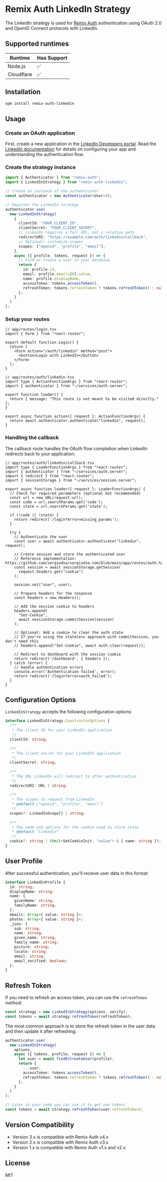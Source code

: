 # Remix Auth LinkedIn Strategy

The LinkedIn strategy is used for [Remix Auth](https://github.com/sergiodxa/remix-auth) authentication using OAuth 2.0 and OpenID Connect protocols with LinkedIn.

## Supported runtimes

| Runtime    | Has Support |
| ---------- | ----------- |
| Node.js    | ✅          |
| Cloudflare | ✅          |

## Installation

```bash
npm install remix-auth-linkedin
```

## Usage

### Create an OAuth application

First, create a new application in the [LinkedIn Developers portal](https://developer.linkedin.com/). Read the [LinkedIn documentation](https://learn.microsoft.com/en-us/linkedin/consumer/integrations/self-serve/sign-in-with-linkedin-v2) for details on configuring your app and understanding the authentication flow.

### Create the strategy instance

```ts
import { Authenticator } from "remix-auth";
import { LinkedInStrategy } from "remix-auth-linkedin";

// Create an instance of the authenticator
const authenticator = new Authenticator<User>();

// Register the LinkedIn strategy
authenticator.use(
  new LinkedInStrategy(
    {
      clientId: "YOUR_CLIENT_ID",
      clientSecret: "YOUR_CLIENT_SECRET",
      // LinkedIn requires a full URL, not a relative path
      redirectURI: "https://example.com/auth/linkedin/callback",
      // Optional: customize scopes
      scopes: ["openid", "profile", "email"],
    },
    async ({ profile, tokens, request }) => {
      // Find or create a user in your database
      return {
        id: profile.id,
        email: profile.emails[0].value,
        name: profile.displayName,
        accessToken: tokens.accessToken(),
        refreshToken: tokens.refreshToken ? tokens.refreshToken() : null,
      };
    }
  )
);
```

### Setup your routes

```tsx
// app/routes/login.tsx
import { Form } from "react-router";

export default function Login() {
  return (
    <Form action="/auth/linkedin" method="post">
      <button>Login with LinkedIn</button>
    </Form>
  );
}
```

```tsx
// app/routes/auth/linkedin.tsx
import type { ActionFunctionArgs } from "react-router";
import { authenticator } from "~/services/auth.server";

export function loader() {
  return { message: "This route is not meant to be visited directly." };
}

export async function action({ request }: ActionFunctionArgs) {
  return await authenticator.authenticate("linkedin", request);
}
```

### Handling the callback

The callback route handles the OAuth flow completion when LinkedIn redirects back to your application:

```tsx
// app/routes/auth/linkedin/callback.tsx
import type { LoaderFunctionArgs } from "react-router";
import { authenticator } from "~/services/auth.server";
import { redirect } from "react-router";
import { sessionStorage } from "~/services/session.server";

export async function loader({ request }: LoaderFunctionArgs) {
  // Check for required parameters (optional but recommended)
  const url = new URL(request.url);
  const code = url.searchParams.get('code');
  const state = url.searchParams.get('state');

  if (!code || !state) {
    return redirect('/login?error=missing_params');
  }

  try {
    // Authenticate the user
    const user = await authenticator.authenticate("linkedin", request);
    
    // Create session and store the authenticated user
    // Reference implementation: https://github.com/sergiodxa/sergiodxa.com/blob/main/app/routes/auth.%24provider.callback.ts
    const session = await sessionStorage.getSession(
      request.headers.get("cookie")
    );
    
    session.set("user", user);
    
    // Prepare headers for the response
    const headers = new Headers();
    
    // Add the session cookie to headers
    headers.append(
      "Set-Cookie", 
      await sessionStorage.commitSession(session)
    );
    
    // Optional: Add a cookie to clear the auth state
    // If you're using the stateless approach with commitSession, you don't need this
    // headers.append("Set-Cookie", await auth.clear(request));
    
    // Redirect to dashboard with the session cookie
    return redirect('/dashboard', { headers });
  } catch (error) {
    // Handle authentication errors
    console.error('Authentication failed', error);
    return redirect('/login?error=auth_failed');
  }
}
```



## Configuration Options

`LinkedInStrategy` accepts the following configuration options:

```ts
interface LinkedInStrategy.ConstructorOptions {
  /**
   * The client ID for your LinkedIn application
   */
  clientId: string;
  
  /**
   * The client secret for your LinkedIn application
   */
  clientSecret: string;
  
  /**
   * The URL LinkedIn will redirect to after authentication
   */
  redirectURI: URL | string;
  
  /**
   * The scopes to request from LinkedIn
   * @default ["openid", "profile", "email"]
   */
  scopes?: LinkedInScope[] | string;
  
  /**
   * The name and options for the cookie used to store state
   * @default "linkedin"
   */
  cookie?: string | (Omit<SetCookieInit, "value"> & { name: string });
}
```

## User Profile

After successful authentication, you'll receive user data in this format:

```ts
interface LinkedInProfile {
  id: string;
  displayName: string;
  name: {
    givenName: string;
    familyName: string;
  };
  emails: Array<{ value: string }>;
  photos: Array<{ value: string }>;
  _json: {
    sub: string;
    name: string;
    given_name: string;
    family_name: string;
    picture: string;
    locale: string;
    email: string;
    email_verified: boolean;
  };
}
```

## Refresh Token

If you need to refresh an access token, you can use the `refreshToken` method:

```ts
const strategy = new LinkedInStrategy(options, verify);
const tokens = await strategy.refreshToken(refreshToken);
```

The most common approach is to store the refresh token in the user data and then update it after refreshing:

```ts
authenticator.use(
  new LinkedInStrategy(
    options,
    async ({ tokens, profile, request }) => {
      let user = await findOrCreateUser(profile);
      return {
        ...user,
        accessToken: tokens.accessToken(),
        refreshToken: tokens.refreshToken ? tokens.refreshToken() : null,
      };
    }
  )
);

// Later in your code you can use it to get new tokens
const tokens = await strategy.refreshToken(user.refreshToken);
```

## Version Compatibility

- Version 3.x is compatible with Remix Auth v4.x
- Version 2.x is compatible with Remix Auth v3.x
- Version 1.x is compatible with Remix Auth v1.x and v2.x

## License

MIT

